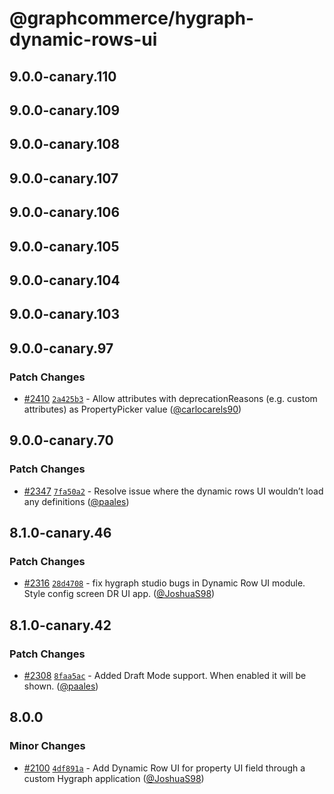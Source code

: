 # @graphcommerce/hygraph-dynamic-rows-ui

## 9.0.0-canary.110

## 9.0.0-canary.109

## 9.0.0-canary.108

## 9.0.0-canary.107

## 9.0.0-canary.106

## 9.0.0-canary.105

## 9.0.0-canary.104

## 9.0.0-canary.103

## 9.0.0-canary.97

### Patch Changes

- [#2410](https://github.com/graphcommerce-org/graphcommerce/pull/2410) [`2a425b3`](https://github.com/graphcommerce-org/graphcommerce/commit/2a425b323ddaf0918c549e93b598888db7328d66) - Allow attributes with deprecationReasons (e.g. custom attributes) as PropertyPicker value ([@carlocarels90](https://github.com/carlocarels90))

## 9.0.0-canary.70

### Patch Changes

- [#2347](https://github.com/graphcommerce-org/graphcommerce/pull/2347) [`7fa50a2`](https://github.com/graphcommerce-org/graphcommerce/commit/7fa50a2f21ee9edbc67d06d7694316f101f9415f) - Resolve issue where the dynamic rows UI wouldn’t load any definitions ([@paales](https://github.com/paales))

## 8.1.0-canary.46

### Patch Changes

- [#2316](https://github.com/graphcommerce-org/graphcommerce/pull/2316) [`28d4708`](https://github.com/graphcommerce-org/graphcommerce/commit/28d470861a10a38690d565d236ce573905038d2b) - fix hygraph studio bugs in Dynamic Row UI module. Style config screen DR UI app. ([@JoshuaS98](https://github.com/JoshuaS98))

## 8.1.0-canary.42

### Patch Changes

- [#2308](https://github.com/graphcommerce-org/graphcommerce/pull/2308) [`8faa5ac`](https://github.com/graphcommerce-org/graphcommerce/commit/8faa5ac618ecfdacd6d5eb751b4110c423aef97f) - Added Draft Mode support. When enabled it will be shown. ([@paales](https://github.com/paales))

## 8.0.0

### Minor Changes

- [#2100](https://github.com/graphcommerce-org/graphcommerce/pull/2100) [`4df891a`](https://github.com/graphcommerce-org/graphcommerce/commit/4df891a4c18b29cc52447eab3a97c66948b6c18f) - Add Dynamic Row UI for property UI field through a custom Hygraph application ([@JoshuaS98](https://github.com/JoshuaS98))
